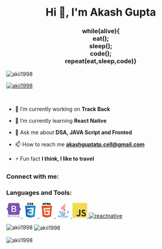 <h1 align="center">Hi 👋, I'm Akash Gupta</h1>
<h3 align="center">while(alive){<br>eat();<br>sleep();<br>code();<br>repeat(eat,sleep,code)}</h3>

<p align="left"> <img src="https://komarev.com/ghpvc/?username=akii1998&label=Profile%20views&color=0e75b6&style=flat" alt="akii1998" /> </p>

<p align="left"> <a href="https://github.com/ryo-ma/github-profile-trophy"><img src="https://github-profile-trophy.vercel.app/?username=akii1998" alt="akii1998" /></a> </p>

<p align="left"> <a href="https://twitter.com/" target="blank"><img src="https://img.shields.io/twitter/follow/?logo=twitter&style=for-the-badge" alt="" /></a> </p>

- 🔭 I’m currently working on **Track Back**

- 🌱 I’m currently learning **React Native**

- 💬 Ask me about **DSA, JAVA Script and Fronted**

- 📫 How to reach me **akashguptatp.cell@gmail.com**

- ⚡ Fun fact **I think, I like to travel**

<h3 align="left">Connect with me:</h3>
<p align="left">
</p>

<h3 align="left">Languages and Tools:</h3>
<p align="left"> <a href="https://getbootstrap.com" target="_blank" rel="noreferrer"> <img src="https://raw.githubusercontent.com/devicons/devicon/master/icons/bootstrap/bootstrap-plain-wordmark.svg" alt="bootstrap" width="40" height="40"/> </a> <a href="https://www.w3schools.com/css/" target="_blank" rel="noreferrer"> <img src="https://raw.githubusercontent.com/devicons/devicon/master/icons/css3/css3-original-wordmark.svg" alt="css3" width="40" height="40"/> </a> <a href="https://www.w3.org/html/" target="_blank" rel="noreferrer"> <img src="https://raw.githubusercontent.com/devicons/devicon/master/icons/html5/html5-original-wordmark.svg" alt="html5" width="40" height="40"/> </a> <a href="https://www.java.com" target="_blank" rel="noreferrer"> <img src="https://raw.githubusercontent.com/devicons/devicon/master/icons/java/java-original.svg" alt="java" width="40" height="40"/> </a> <a href="https://developer.mozilla.org/en-US/docs/Web/JavaScript" target="_blank" rel="noreferrer"> <img src="https://raw.githubusercontent.com/devicons/devicon/master/icons/javascript/javascript-original.svg" alt="javascript" width="40" height="40"/> </a> <a href="https://reactnative.dev/" target="_blank" rel="noreferrer"> <img src="https://reactnative.dev/img/header_logo.svg" alt="reactnative" width="40" height="40"/> </a> </p>

<p><img align="left" src="https://github-readme-stats.vercel.app/api/top-langs?username=akii1998&show_icons=true&locale=en&layout=compact" alt="akii1998" /></p>

<p>&nbsp;<img align="center" src="https://github-readme-stats.vercel.app/api?username=akii1998&show_icons=true&locale=en" alt="akii1998" /></p>

<p><img align="center" src="https://github-readme-streak-stats.herokuapp.com/?user=akii1998&" alt="akii1998" /></p>

